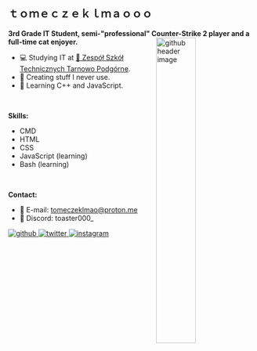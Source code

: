 <!---
tomeczeklmaodev/tomeczeklmaodev is a ✨ special ✨ repository because its `README.md` (this file) appears on your GitHub profile.
You can click the Preview link to take a look at your changes.
--->
<h2 style="display:block">ｔｏｍｅｃｚｅｋｌｍａｏｏｏ</h2>
<b>3rd Grade IT Student, semi-"professional" Counter-Strike 2 player and a full-time cat enjoyer.</b>
<!---
<img width="30%" align="right" alt="github header image" src="https://user-images.githubusercontent.com/82512805/206475907-95d9d74d-a4c5-46e3-9966-e35d23777f58.png">
--->
<img title="this cat is just like me fr" width="40%" align="right" alt="github header image" src="https://github.com/tomeczeklmaooo/tomeczeklmaooo/assets/82512805/f7b3b15d-1307-4d17-8a42-d2655b81c21c">

<p>
  
  - :computer: Studying IT at <a href="https://zst-tp.pl/">&#128279; Zespół Szkół Technicznych Tarnowo Podgórne</a>.
  - :floppy_disk: Creating stuff I never use.
  - :book: Learning C++ and JavaScript.
</p>
<br>

<b>Skills:</b>
  - CMD
  - HTML
  - CSS
  - JavaScript (learning)
  - Bash (learning)
<br>

<b>Contact:</b>
  - :email: E-mail: tomeczeklmao@proton.me
  - :speech_balloon: Discord: toaster000_

<div align="left">
<a href="https://github.com/tomeczeklmaooo" target="_blank">
<img src=https://img.shields.io/badge/github-%2324292e.svg?&style=for-the-badge&logo=github&logoColor=white alt=github style="margin-bottom: 5px;" />
</a>
<a href="https://twitter.com/toastercs" target="_blank">
<img src=https://img.shields.io/badge/twitter-%2300acee.svg?&style=for-the-badge&logo=twitter&logoColor=white alt=twitter style="margin-bottom: 5px;" />
</a>
<a href="https://instagram.com/tomeczeklmao" target="_blank">
<img src=https://img.shields.io/badge/instagram-%23000000.svg?&style=for-the-badge&logo=instagram&logoColor=white alt=instagram style="margin-bottom: 5px;" />
</a>  
</div>
